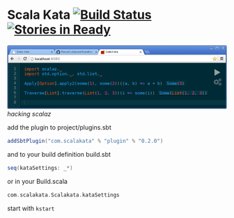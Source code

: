 # Scala Kata [![Build Status](https://api.travis-ci.org/MasseGuillaume/ScalaKata.png?branch=master)](https://travis-ci.org/MasseGuillaume/ScalaKata) [![Stories in Ready](https://badge.waffle.io/MasseGuillaume/ScalaKata.png?label=Ready)](https://waffle.io/MasseGuillaume/ScalaKata)

![scala kata editor with scalaz example](https://raw.githubusercontent.com/MasseGuillaume/ScalaKata/develop/example.png)
*hacking scalaz*

add the plugin to project/plugins.sbt

```scala
addSbtPlugin("com.scalakata" % "plugin" % "0.2.0")
```

and to your build definition build.sbt

```scala
seq(kataSettings: _*)
```

or in your Build.scala

```scala
com.scalakata.Scalakata.kataSettings
```

start with ```kstart```